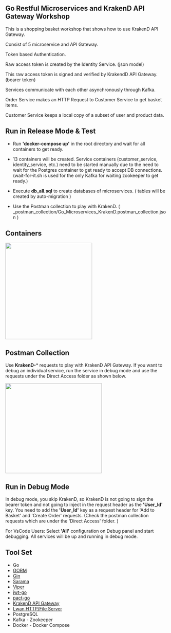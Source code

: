 ## Go Restful Microservices and KrakenD API Gateway Workshop

This is a shopping basket workshop that shows how to use KrakenD API Gateway.

Consist of 5 microservice and API Gateway.

Token based Authentication.

Raw access token is created by the Identity Service. (json model)

This raw access token is signed and verified by KrakendD API Gateway. (bearer token)

Services communicate with each other asynchronously through Kafka.

Order Service makes an HTTP Request to Customer Service to get basket items.

Customer Service keeps a local copy of a subset of user and product data.

## Run in Release Mode & Test

* Run **'docker-compose up'** in the root directory and wait for all containers to get ready.

* 13 containers will be created. Service containers (customer_service, identity_service, etc.) need to be started manually due to the need to wait for the Postgres container to get ready to accept DB connections. (wait-for-it.sh is used for the only Kafka for waiting zookeeper to get ready.)

* Execute **db_all.sql** to create databases of microservices. ( tables will be created by auto-migration )

* Use the Postman collection to play with KrakenD. ( _postman_collection/Go_Microservices_KrakenD.postman_collection.json )

## Containers

<img src="https://github.com/suadev/go-microservices-and-krakend-api-gateway/blob/main/_img/containers.JPG" width="270px" height="300px"></img>

## Postman Collection

Use **KrakenD-*** requests to play with KrakenD API Gateway. If you want to debug an individual service, run the service in debug mode and use the requests under the Direct Access folder as shown below.

<img src="https://github.com/suadev/go-microservices-and-krakend-api-gateway/blob/main/_img/postman_collection.JPG" width="300px" height="280"></img>

## Run in Debug Mode

In debug mode, you skip KrakenD, so KrakenD is not going to sign the bearer token and not going to inject in the request header as the **'User_Id'** key. You need to add the **'User_Id'** key as a request header for 'Add to Basket' and 'Create Order' requests. (Check the postman collection requests which are under the 'Direct Access' folder. )

For VsCode Users: Select **'All'** configuration on Debug panel and start debugging. All services will be up and running in debug mode. 

## Tool Set

* Go
* <a href="https://github.com/go-gorm/gorm">GORM</a>
* <a href="https://github.com/gin-gonic/gin">Gin</a>
* <a href="https://github.com/Shopify/sarama">Sarama</a>
* <a href="https://github.com/spf13/viper">Viper</a>
* <a href="https://github.com/dgrijalva/jwt-go">jwt-go</a>
* <a href="https://github.com/pact-foundation/pact-go">pact-go<a/>
* <a href="https://github.com/devopsfaith/krakend">KrakenD API Gateway</a>
* <a href="https://github.com/lpereira/lwan">Lwan HTTP/File Server</a>
* PostgreSQL
* Kafka - Zookeeper
* Docker - Docker Compose

